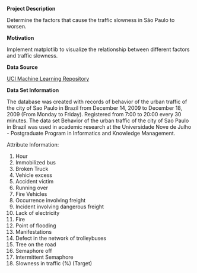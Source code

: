 **Project Description**

Determine the factors that cause the traffic slowness in São Paulo to worsen.

**Motivation**

Implement matplotlib to visualize the relationship between different factors and traffic slowness.

**Data Source**

[UCI Machine Learning Repository](https://archive.ics.uci.edu/ml/datasets/Behavior+of+the+urban+traffic+of+the+city+of+Sao+Paulo+in+Brazil)

**Data Set Information**

The database was created with records of behavior of the urban traffic of the city of Sao Paulo in Brazil from December 14, 2009 to December 18, 2009 (From Monday to Friday). Registered from 7:00 to 20:00 every 30 minutes. The data set Behavior of the urban traffic of the city of Sao Paulo in Brazil was used in academic research at the Universidade Nove de Julho - Postgraduate Program in Informatics and Knowledge Management.


Attribute Information:

1. Hour
2. Immobilized bus
3. Broken Truck
4. Vehicle excess
5. Accident victim
6. Running over
7. Fire Vehicles
8. Occurrence involving freight
9. Incident involving dangerous freight
10. Lack of electricity
11. Fire
12. Point of flooding
13. Manifestations
14. Defect in the network of trolleybuses
15. Tree on the road
16. Semaphore off
17. Intermittent Semaphore
18. Slowness in traffic (%) (Target)
